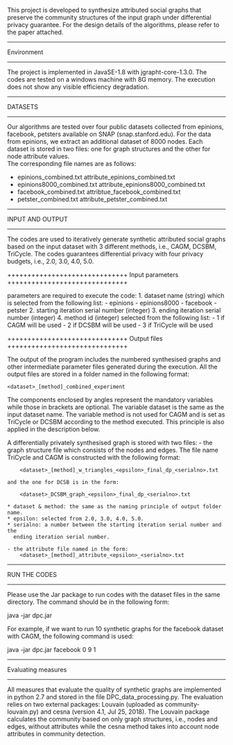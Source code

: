 This project is developed to synthesize attributed social graphs that preserve 
the community structures of the input graph under differential privacy guarantee. 
For the design details of the algorithms, please refer to the paper attached. 

*******************************
Environment
*******************************
The project is implemented in JavaSE-1.8 with jgrapht-core-1.3.0. The codes are
tested on a windows machine with 8G memory. The execution does
not show any visible efficiency degradation.

*******************************
DATASETS
*******************************
Our algorithms are tested over four public datasets collected from epinions, 
facebook, petsters available on SNAP (snap.stanford.edu). For the data from 
epinions, we extract an additional dataset of 8000 nodes. Each dataset is stored
in two files: one for graph structures and the other for node attribute values.  
The corresponding file names are as follows:
   * epinions_combined.txt attribute_epinions_combined.txt
   * epinions8000_combined.txt attribute_epinions8000_combined.txt
   * facebook_combined.txt  attribtue_facebook_combined.txt  
   * petster_combined.txt attribute_petster_combined.txt

*******************************
INPUT AND OUTPUT
*******************************
The codes are used to iteratively generate synthetic attributed social graphs
based on the input dataset with 3 different methods, i.e., CAGM, DCSBM,
TriCycle. The codes guarantees differential privacy with four privacy budgets, 
i.e., 2.0, 3.0, 4.0, 5.0.   

++++++++++++++++++++++++++++++
Input parameters
++++++++++++++++++++++++++++++

parameters are required to execute the code:
    1. dataset name (string) which is selected from the following list:
        - epinions
        - epinions8000
        - facebook
        - petster
    2. starting iteration serial number (integer)
    3. ending iteration serial number (integer)
    4. method id (integer) selected from the following list:
        - 1 if CAGM will be used
        - 2 if DCSBM will be used
        - 3 if TriCycle will be used

++++++++++++++++++++++++++++++
Output files
++++++++++++++++++++++++++++++

The output of the program includes the numbered synthesised graphs and other
intermediate parameter files generated during the execution. All the output
files are stored in a folder named in the following format:

    <dataset>_[method]_combined_experiment
    
The components enclosed by angles represent the mandatory variables while those
in brackets are optional. The variable dataset is the same as the input
dataset name. The variable method is not used for CAGM and is set as TriCycle or 
DCSBM according to the method executed. This principle is also applied in the
description below.

A differentially privately synthesised graph is stored with two files:
    - the graph structure file which consists of the nodes and edges. 
    The file name TriCycle and CAGM is constructed with the following format:

        <dataset>_[method]_w_triangles_<epsilon>_final_dp_<serialno>.txt

    and the one for DCSB is in the form:

        <dataset>_DCSBM_graph_<epsilon>_final_dp_<serialno>.txt
      
    * dataset & method: the same as the naming principle of output folder name.
    * epsilon: selected from 2.0, 3.0, 4.0, 5.0.
    * serialno: a number between the starting iteration serial number and the 
      ending iteration serial number. 

    - the attribute file named in the form:
        <dataset>_[method]_attribute_<epsilon>_<serialno>.txt


*******************************
RUN THE CODES
*******************************
Please use the Jar package to run codes with the dataset files in the same
directory. The command should be in the following form: 

java -jar dpc.jar <dataset> <starting iteration serial number> <ending iteration
serial number> <method>

For example, if we want to run 10 synthetic graphs for the facebook dataset with
CAGM, the following command is used:

 java -jar dpc.jar facebook 0 9 1
 
*******************************
Evaluating measures
*******************************
All measures that evaluate the quality of synthetic graphs are implemented
in python 2.7 and stored in the file DPC_data_processing.py.
The evaluation relies on two external packages: Louvain (uploaded as
community-louvain.py) and cesna (version 4.1, Jul 25, 2018).
The Louvain package calculates the community based on only graph structures,
i.e., nodes and edges, without attributes while the cesna method takes into 
account node attributes in community detection.  



